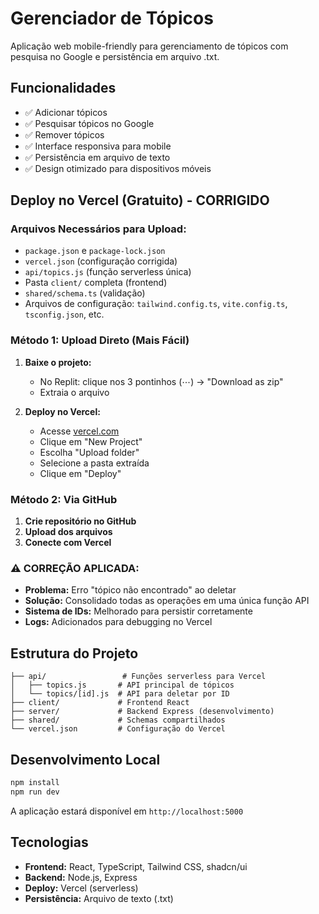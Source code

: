 # Gerenciador de Tópicos

Aplicação web mobile-friendly para gerenciamento de tópicos com pesquisa no Google e persistência em arquivo .txt.

## Funcionalidades

- ✅ Adicionar tópicos
- ✅ Pesquisar tópicos no Google
- ✅ Remover tópicos
- ✅ Interface responsiva para mobile
- ✅ Persistência em arquivo de texto
- ✅ Design otimizado para dispositivos móveis

## Deploy no Vercel (Gratuito) - CORRIGIDO

### Arquivos Necessários para Upload:
- `package.json` e `package-lock.json`
- `vercel.json` (configuração corrigida)
- `api/topics.js` (função serverless única)
- Pasta `client/` completa (frontend)
- `shared/schema.ts` (validação)
- Arquivos de configuração: `tailwind.config.ts`, `vite.config.ts`, `tsconfig.json`, etc.

### Método 1: Upload Direto (Mais Fácil)

1. **Baixe o projeto:**
   - No Replit: clique nos 3 pontinhos (⋯) → "Download as zip"
   - Extraia o arquivo

2. **Deploy no Vercel:**
   - Acesse [vercel.com](https://vercel.com)
   - Clique em "New Project"
   - Escolha "Upload folder"
   - Selecione a pasta extraída
   - Clique em "Deploy"

### Método 2: Via GitHub

1. **Crie repositório no GitHub**
2. **Upload dos arquivos**
3. **Conecte com Vercel**

### ⚠️ CORREÇÃO APLICADA:
- **Problema:** Erro "tópico não encontrado" ao deletar
- **Solução:** Consolidado todas as operações em uma única função API
- **Sistema de IDs:** Melhorado para persistir corretamente
- **Logs:** Adicionados para debugging no Vercel

## Estrutura do Projeto

```
├── api/                 # Funções serverless para Vercel
│   ├── topics.js       # API principal de tópicos
│   └── topics/[id].js  # API para deletar por ID
├── client/             # Frontend React
├── server/             # Backend Express (desenvolvimento)
├── shared/             # Schemas compartilhados
└── vercel.json         # Configuração do Vercel
```

## Desenvolvimento Local

```bash
npm install
npm run dev
```

A aplicação estará disponível em `http://localhost:5000`

## Tecnologias

- **Frontend:** React, TypeScript, Tailwind CSS, shadcn/ui
- **Backend:** Node.js, Express
- **Deploy:** Vercel (serverless)
- **Persistência:** Arquivo de texto (.txt)